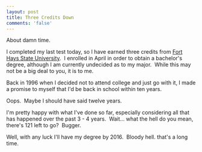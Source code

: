```yaml
---
layout: post
title: Three Credits Down
comments: 'false'
---
```

<p>About damn time.</p>
<p>I completed my last test today, so I have earned three credits from <a href="http://www.fhsu.edu">Fort Hays State University</a>.  I enrolled in April in order to obtain a bachelor's degree, although I am currently undecided as to my major.  While this may not be a big deal to you, it is to me.</p>
<p>Back in 1996 when I decided not to attend college and just go with it, I made a promise to myself that I'd be back in school within ten years.</p>
<p>Oops.  Maybe I should have said twelve years.</p>
<p>I'm pretty happy with what I've done so far, especially considering all that has happened over the past 3 - 4 years.  Wait... what the hell do you mean, there's 121 left to go?  Bugger.</p>
<p>Well, with any luck I'll have my degree by 2016.  Bloody hell. that's a long time.</p>

